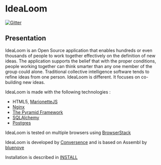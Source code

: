 IdeaLoom
================

[![Gitter](https://badges.gitter.im/Join%20Chat.svg)](https://gitter.im/conversence/idealoom?utm_source=badge&utm_medium=badge&utm_campaign=pr-badge&utm_content=body_badge)

Presentation
------------------

IdeaLoom is an Open Source application that enables hundreds or even thousands of people to work together effectively on the definition of new ideas. The application supports the belief that with the proper conditions, people working together can think smarter than any one member of the group could alone. Traditional collective intelligence software tends to refine ideas from one person. IdeaLoom is different. It focuses on co-building new ideas.

IdeaLoom is made with the following technologies :

- HTML5, [MarionetteJS](http://marionettejs.com/)
- [Nginx](http://nginx.org/)
- [The Pyramid Framework](http://www.pylonsproject.org/)
- [SQLAlchemy](http://www.sqlalchemy.org/)
- [Postgres](http://postgresql.org)

IdeaLoom is tested on multiple browsers using [BrowserStack](http://www.browserstack.com)

IdeaLoom is developed by [Conversence](http://www.conversence.com) and is based on Assembl by [bluenove](http://assembl.bluenove.com)

Installation is described in [INSTALL](https://github.com/conversence/idealoom/blob/develop/doc/INSTALL.rst)
